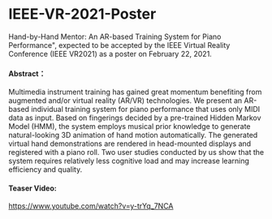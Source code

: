 # IEEE-VR-2021-Poster
Hand-by-Hand Mentor: An AR-based Training System for Piano Performance", expected to be accepted by the IEEE Virtual Reality Conference (IEEE VR2021) as a poster on February 22, 2021.



#### Abstract：

Multimedia instrument training has gained great momentum benefiting from augmented and/or virtual reality (AR/VR) technologies. We present an AR-based individual training system for piano performance that uses only MIDI data as input. Based on fingerings decided by a pre-trained Hidden Markov Model (HMM), the system employs musical prior knowledge to generate natural-looking 3D animation of hand motion automatically. The generated virtual hand demonstrations are rendered in head-mounted displays and registered with a piano roll. Two user studies conducted by us show that the system requires relatively less cognitive load and may increase learning efficiency and quality.

#### Teaser Video:

https://www.youtube.com/watch?v=y-trYq_7NCA


